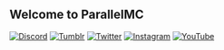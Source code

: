 ## Welcome to ParallelMC
<a href="https://discord.gg/7PSDuCbg7Y">![Discord](https://img.shields.io/badge/Discord-%237289DA.svg?style=for-the-badge&logo=discord&logoColor=white)</a>
<a href="https://parallelmc.tumblr.com/">![Tumblr](https://img.shields.io/badge/Tumblr-%2336465D.svg?style=for-the-badge&logo=Tumblr&logoColor=white)</a>
<a href="https://twitter.com/ParallelMC">![Twitter](https://img.shields.io/badge/Twitter-%231DA1F2.svg?style=for-the-badge&logo=Twitter&logoColor=white)</a>
<a href="https://www.instagram.com/parallelserver/">![Instagram](https://img.shields.io/badge/Instagram-%23E4405F.svg?style=for-the-badge&logo=Instagram&logoColor=white)</a>
<a href="https://www.youtube.com/channel/UCc-73_rEe0Eci2S-Zl6_a2Q">![YouTube](https://img.shields.io/badge/YouTube-%23FF0000.svg?style=for-the-badge&logo=YouTube&logoColor=white)</a>
